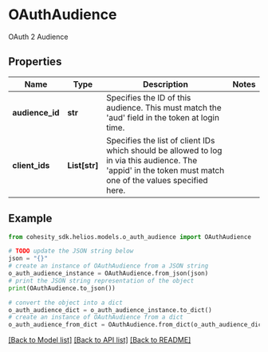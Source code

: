 # OAuthAudience

OAuth 2 Audience

## Properties

Name | Type | Description | Notes
------------ | ------------- | ------------- | -------------
**audience_id** | **str** | Specifies the ID of this audience. This must match the &#39;aud&#39; field in the token at login time. | 
**client_ids** | **List[str]** | Specifies the list of client IDs which should be allowed to log in via this audience. The &#39;appid&#39; in the token must match one of the values specified here. | 

## Example

```python
from cohesity_sdk.helios.models.o_auth_audience import OAuthAudience

# TODO update the JSON string below
json = "{}"
# create an instance of OAuthAudience from a JSON string
o_auth_audience_instance = OAuthAudience.from_json(json)
# print the JSON string representation of the object
print(OAuthAudience.to_json())

# convert the object into a dict
o_auth_audience_dict = o_auth_audience_instance.to_dict()
# create an instance of OAuthAudience from a dict
o_auth_audience_from_dict = OAuthAudience.from_dict(o_auth_audience_dict)
```
[[Back to Model list]](../README.md#documentation-for-models) [[Back to API list]](../README.md#documentation-for-api-endpoints) [[Back to README]](../README.md)


